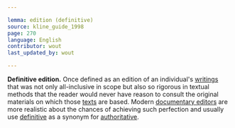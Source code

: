 ```yaml
---

lemma: edition (definitive)
source: kline_guide_1998
page: 270
language: English
contributor: wout
last_updated_by: wout

---
```


**Definitive edition.** Once defined as an edition of an individual's [writings](writingProduct.html) that was not only all-inclusive in scope but also so rigorous in textual methods that the reader would never have reason to consult the original materials on which those [texts](text.html) are based. Modern [documentary editors](editingDocumentary.html) are more realistic about the chances of achieving such perfection and usually use [definitive](definitive.html) as a synonym for [authoritative](authoritative.html).

